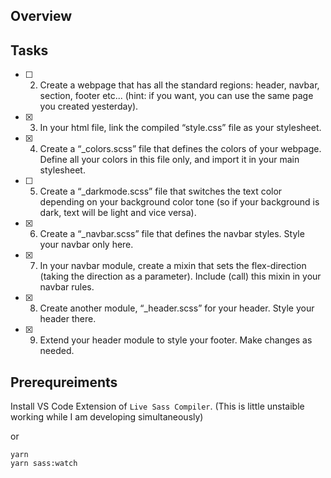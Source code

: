 ## Overview

## Tasks

- [ ] 2. Create a webpage that has all the standard regions: header, navbar, section, footer etc... (hint: if you want, you can use the same page you created yesterday).
- [x] 3. In your html file, link the compiled “style.css” file as your stylesheet.
- [x] 4. Create a “\_colors.scss” file that defines the colors of your webpage. Define all your colors in this file only, and import it in your main stylesheet.
- [ ] 5. Create a “\_darkmode.scss” file that switches the text color depending on your background color tone (so if your background is dark, text will be light and vice versa).
- [x] 6. Create a “\_navbar.scss” file that defines the navbar styles. Style your navbar only here.
- [x] 7. In your navbar module, create a mixin that sets the flex-direction (taking the direction as a parameter). Include (call) this mixin in your navbar rules.
- [x] 8. Create another module, “\_header.scss” for your header. Style your header there.
- [x] 9. Extend your header module to style your footer. Make changes as needed.

## Prerequreiments

Install VS Code Extension of `Live Sass Compiler`.
(This is little unstaible working while I am developing simultaneously)

or

```
yarn
yarn sass:watch
```
